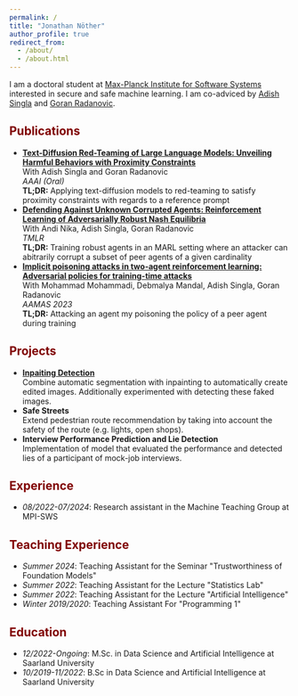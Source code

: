 ```yaml
---
permalink: /
title: "Jonathan Nöther"
author_profile: true
redirect_from: 
  - /about/
  - /about.html
---
```


I am a doctoral student at [Max-Planck Institute for Software Systems](https://www.mpi-sws.org/) interested in secure and safe machine learning. I am co-adviced by [Adish Singla](https://machineteaching.mpi-sws.org/adishsingla.html) and [Goran Radanovic](https://people.mpi-sws.org/~gradanovic/index.html).

## <span style="color:800000">Publications</span>
- **[Text-Diffusion Red-Teaming of Large Language Models: Unveiling Harmful Behaviors with Proximity Constraints](https://arxiv.org/pdf/2501.08246)**\
With Adish Singla and Goran Radanovic  
*AAAI (Oral)*\
**TL;DR:** Applying text-diffusion models to red-teaming to satisfy proximity constraints with regards to a reference prompt
- **[Defending Against Unknown Corrupted Agents: Reinforcement Learning of Adversarially Robust Nash Equilibria](https://openreview.net/pdf?id=62pcoIqovw)**\
With Andi Nika, Adish Singla, Goran Radanovic  
*TMLR*\
**TL;DR:** Training robust agents in an MARL setting where an attacker can abitrarily corrupt a subset of peer agents of a given cardinality
- **[Implicit poisoning attacks in two-agent reinforcement learning: Adversarial policies for training-time attacks](https://arxiv.org/pdf/2302.13851)**  
With Mohammad Mohammadi, Debmalya Mandal, Adish Singla, Goran Radanovic  
*AAMAS 2023*\
**TL;DR:** Attacking an agent my poisoning the policy of a peer agent during training

## <span style="color:800000">Projects</span> 
- **[Inpaiting Detection](https://github.com/HLCV-23/Inpainting-Detection)**  
Combine automatic segmentation with inpainting to automatically create edited images.
Additionally experimented with detecting these faked images.
- **Safe Streets**  
Extend pedestrian route recommendation by taking into account the safety of the route
(e.g. lights, open shops).
- **Interview Performance Prediction and Lie Detection**  
Implementation of model that evaluated the performance and detected lies of
a participant of mock-job interviews.

## <span style="color:800000">Experience</span>
- *08/2022-07/2024*: Research assistant in the Machine Teaching Group at MPI-SWS

## <span style="color:800000">Teaching Experience</span>
- *Summer 2024*: Teaching Assistant for the Seminar "Trustworthiness of Foundation Models"
- *Summer 2022*: Teaching Assistant for the Lecture "Statistics Lab"
- *Summer 2022*: Teaching Assistant for the Lecture "Artificial Intelligence"
- *Winter 2019/2020*: Teaching Assistant For "Programming 1"

## <span style="color:800000">Education</span>
- *12/2022-Ongoing*: M.Sc. in Data Science and Artificial Intelligence at Saarland University
- *10/2019-11/2022*: B.Sc in Data Science and Artificial Intelligence at Saarland University
